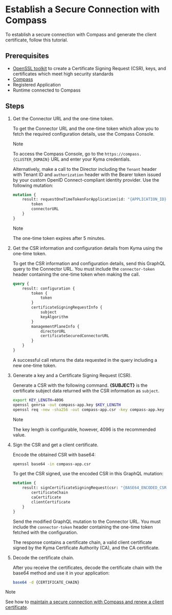 # Establish a Secure Connection with Compass

To establish a secure connection with Compass and generate the client certificate, follow this tutorial.

## Prerequisites

- [OpenSSL toolkit](https://www.openssl.org/source/) to create a Certificate Signing Request (CSR), keys, and certificates which meet high security standards
- [Compass](https://github.com/kyma-incubator/compass)
- Registered Application
- Runtime connected to Compass

## Steps

1. Get the Connector URL and the one-time token.

   To get the Connector URL and the one-time token which allow you to fetch the required configuration details, use the Compass Console.

    > [!NOTE]
    > To access the Compass Console, go to the `https://compass.{CLUSTER_DOMAIN}` URL and enter your Kyma credentials.

   Alternatively, make a call to the Director including the `Tenant` header with Tenant ID and `authorization` header with the Bearer token issued by your custom OpenID Connect-compliant identity provider. Use the following mutation:

   ```graphql
   mutation {
       result: requestOneTimeTokenForApplication(id: "{APPLICATION_ID}") {
           token
           connectorURL
       }
   }
   ```

   > [!NOTE] 
   > The one-time token expires after 5 minutes.

2. Get the CSR information and configuration details from Kyma using the one-time token.

   To get the CSR information and configuration details, send this GraphQL query to the Connector URL.
   You must include the `connector-token` header containing the one-time token when making the call.

   ```graphql
   query {
       result: configuration {
           token {
               token
           }
           certificateSigningRequestInfo {
               subject
               keyAlgorithm
           }
           managementPlaneInfo {
               directorURL
               certificateSecuredConnectorURL
           }
       }
   }
   ```

   A successful call returns the data requested in the query including a new one-time token.

3. Generate a key and a Certificate Signing Request (CSR).

   Generate a CSR with the following command. **{SUBJECT}** is the certificate subject data returned with the CSR information as `subject`.   

   ```bash
   export KEY_LENGTH=4096
   openssl genrsa -out compass-app.key $KEY_LENGTH
   openssl req -new -sha256 -out compass-app.csr -key compass-app.key -subj "{SUBJECT}"
    ```
   > [!NOTE] 
   > The key length is configurable, however, 4096 is the recommended value.

4. Sign the CSR and get a client certificate.

   Encode the obtained CSR with base64:
   ```bash
   openssl base64 -in compass-app.csr
   ```

   To get the CSR signed, use the encoded CSR in this GraphQL mutation:
   ```graphql
   mutation {
       result: signCertificateSigningRequest(csr: "{BASE64_ENCODED_CSR}") {
           certificateChain
           caCertificate
           clientCertificate
       }
   }
   ```

   Send the modified GraphQL mutation to the Connector URL. You must include the `connector-token` header containing the one-time token fetched with the configuration.

   The response contains a certificate chain, a valid client certificate signed by the Kyma Certificate Authority (CA), and the CA certificate.

5. Decode the certificate chain.

   After you receive the certificates, decode the certificate chain with the base64 method and use it in your application:
   ```bash
   base64 -d {CERTIFICATE_CHAIN}
   ```

> [!NOTE]
> See how to [maintain a secure connection with Compass and renew a client certificate](ra-02-maintain-secure-connection-with-compass.md).
